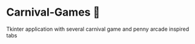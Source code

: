 # Carnival-Games :balloon:
Tkinter application with several carnival game and penny arcade inspired tabs
